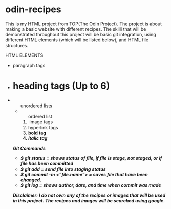 # odin-recipes

This is my HTML project from TOP(The Odin Project). The project is about
making a basic website with different recipes. The skilli that will be demonstrated throughout this project will be basic git integration, using different HTML elements (which will be listed below), and HTML file structures.

HTML ELEMENTS
    <ul>
    <li><p> paragraph tags</li>
    <li><h1> heading tags (Up to 6)</li>
    <li><ul> unordered lists</li>
    <li><ol> ordered list</li>
    <li><img> image tags</li>
    <li><a> hyperlink tags</li>
    <li><strong> bold tag</li>
    <li><em> italic tag</li>
    </ul>

Git Commands
<ul>
<li>$ git status = shows status of file, if file is stage, not staged, or if   
                file has been committed</li>
<li>$ git add <file.name> = send file into staging status</li>
<li>$ git commit -m <"file.name"> = saves file that have been changed.</li>
<li>$ git log = shows author, date, and time when commit was made</li>
</ul>


Disclaimer: I do not own any of the recipes or images that will be used in this project. The recipes and images will be searched using google.